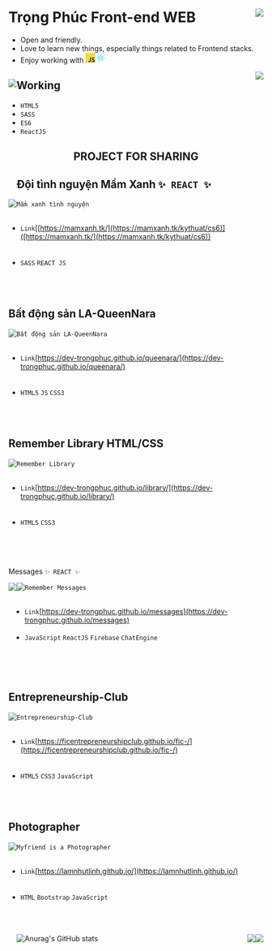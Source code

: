 




<!-- aaaaaaaaaaaaaaaaaaaaaaaaaaaaaaaaaaaaaaaaaaaaaaaaaaaaaaaaaaaaaaa -->
<!-- ![image](https://user-images.githubusercontent.com/91412382/138463879-7ad3d145-4d19-4df2-9ef6-69ac883814f3.png) -->
#  Trọng Phúc  Front-end WEB <img align="right" top="0" width="auto" height="65" src="https://github.com/DEV-trongphuc/mams609354_105834065074009_8982827028447716209_n.jpg?raw=true"> 

- Open and friendly.
- Love to learn new things, especially things related to Frontend stacks.
- Enjoy working with <code><img height="20" src="https://raw.githubusercontent.com/github/explore/80688e429a7d4ef2fca1e82350fe8e3517d3494d/topics/javascript/javascript.png"></code><code><img height="20" src="https://raw.githubusercontent.com/github/explore/80688e429a7d4ef2fca1e82350fe8e3517d3494d/topics/react/react.png"></code>
<img align="right" width="auto" height="180" src="https://anhdephd.com/wp-content/uploads/2019/03/anh-dong-icon-dep-trang-tri-thiet-ke-331.gif"> 

## Working <a href="https://github.com/Rememberlibrary"><img align="left" width="auto" height="200" src="https://avatars.githubusercontent.com/u/91412382?s=400&u=c90a5e7ff5d491ba5e86f3d8bd9db8be018a6f6c&v=4"></a>
- `HTML5`
-  `SASS`  
- `ES6` 
- `ReactJS`
          
## <p align="center">PROJECT FOR SHARING</p>
## Đội tình nguyện Mầm Xanh `✨ REACT ✨`
<a href="![image](https://user-images.githubusercontent.com/91412382/177033728-9bf14e4d-ec74-46d9-b204-30454230de7d.png)"><img align="left" width="auto" height="200" src="https://user-images.githubusercontent.com/91412382/177033728-9bf14e4d-ec74-46d9-b204-30454230de7d.png"></a> 
                                                                       `Mầm xanh tình nguyện` <br/>  <br/> 
- `Link`[[https://mamxanh.tk/](https://mamxanh.tk/kythuat/cs6)]([https://mamxanh.tk/](https://mamxanh.tk/kythuat/cs6))<br/><br/> <br/> 
-  `SASS` `REACT JS` <br/> <br/><br/> <br/> 
## Bất động sản LA-QueenNara

<a href="![image](https://user-images.githubusercontent.com/91412382/177033578-f8a5c703-3c8d-49a4-8ffe-372ad49172a0.png)
"><img align="left" width="auto" height="200" src="https://user-images.githubusercontent.com/91412382/177033578-f8a5c703-3c8d-49a4-8ffe-372ad49172a0.png"></a> 
                                                                       `Bất động sản LA-QueenNara` <br/>  <br/> 
- `Link`[https://dev-trongphuc.github.io/queenara/](https://dev-trongphuc.github.io/queenara/)<br/><br/> <br/> 
- `HTML5` `JS`  `CSS3` <br/> <br/><br/> <br/>
## Remember Library HTML/CSS

<a href="https://user-images.githubusercontent.com/91412382/138233065-5261a65a-9495-417b-97c0-d259bd46365d.png"><img align="left" width="auto" height="200" src="https://user-images.githubusercontent.com/91412382/138233065-5261a65a-9495-417b-97c0-d259bd46365d.png"></a> 
                                                                       `Remember Library` <br/>  <br/> 
- `Link`[https://dev-trongphuc.github.io/library/](https://dev-trongphuc.github.io/library/)<br/><br/> <br/> 
- `HTML5`  `CSS3` <br/> <br/><br/> <br/>
## 
Messages `✨ REACT ✨`

<a href="https://user-images.githubusercontent.com/91412382/138463879-7ad3d145-4d19-4df2-9ef6-69ac883814f3.png"><img align="left" width="auto" height="200" src="https://user-images.githubusercontent.com/91412382/138463879-7ad3d145-4d19-4df2-9ef6-69ac883814f3.png"></a> 
<a href="https://user-images.githubusercontent.com/91412382/138550682-4464497f-8165-4c2d-b187-8bcbeec1f3fd.png"><img align="left" width="auto" height="200" src="https://user-images.githubusercontent.com/91412382/138550682-4464497f-8165-4c2d-b187-8bcbeec1f3fd.png"></a>
                                                                       `Remember Messages` <br/>  <br/> 
- `Link`[https://dev-trongphuc.github.io/messages](https://dev-trongphuc.github.io/messages)<br/><br/>
- `JavaScript`  `ReactJS` `Firebase` `ChatEngine`<br/> <br/><br/> <br/><br/>
## Entrepreneurship-Club
<a href="https://user-images.githubusercontent.com/91412382/138232934-cfa4ab03-10a2-49bd-b963-f9822256c675.png"><img align="left" width="auto" height="200" src="https://user-images.githubusercontent.com/91412382/138232934-cfa4ab03-10a2-49bd-b963-f9822256c675.png"></a> 
                                                                       `Entrepreneurship-Club` <br/>  <br/> 
- `Link`[https://ficentrepreneurshipclub.github.io/fic-/](https://ficentrepreneurshipclub.github.io/fic-/)<br/><br/> <br/> 
- `HTML5`  `CSS3` `JavaScript` <br/> <br/><br/> <br/>
## Photographer
<a href="https://user-images.githubusercontent.com/91412382/138233280-3cd56f89-7d6b-473c-be91-447e3fbbcfb1.png"><img align="left" width="auto" height="200" src="https://user-images.githubusercontent.com/91412382/138557239-1f80341b-770f-46ca-be93-33dfedf81f43.png"></a> 
                                                                       `Myfriend is a Photographer` <br/>  <br/> 
- `Link`[https://lamnhutlinh.github.io/](https://lamnhutlinh.github.io/)<br/><br/> <br/> 
- `HTML`  `Bootstrap` `JavaScript` <br/> <br/><br/> <br/>

![Anurag's GitHub stats](https://github-readme-stats.vercel.app/api?username=dev-trongphuc&show_icons=true&theme=jolly)<img align="right" width="auto" height="120" src="https://anhdephd.com/wp-content/uploads/2019/03/anh-dong-icon-dep-trang-tri-thiet-ke-346.gif"> <img align="right" width="auto" height="120" src="https://anhdephd.com/wp-content/uploads/2019/03/anh-dong-icon-dep-trang-tri-thiet-ke-298.gif"> 






<!-- ![image](https://user-images.githubusercontent.com/91412382/138551189-76dde374-0687-4e70-92b6-a853289c66d8.png) -->

<!--
**Rememberlibrary/Rememberlibrary** is a ✨ _special_ ✨ repository because its `README.md` (this file) appears on your GitHub profile.

Here are some ideas to get you started:

- 🔭 I’m currently working on ...
- 🌱 I’m currently learning ...
- 👯 I’m looking to collaborate on ...
- 🤔 I’m looking for help with ...
- 💬 Ask me about ...
- 📫 How to reach me: ...
- 😄 Pronouns: ...
- ⚡ Fun fact: ...
-->


